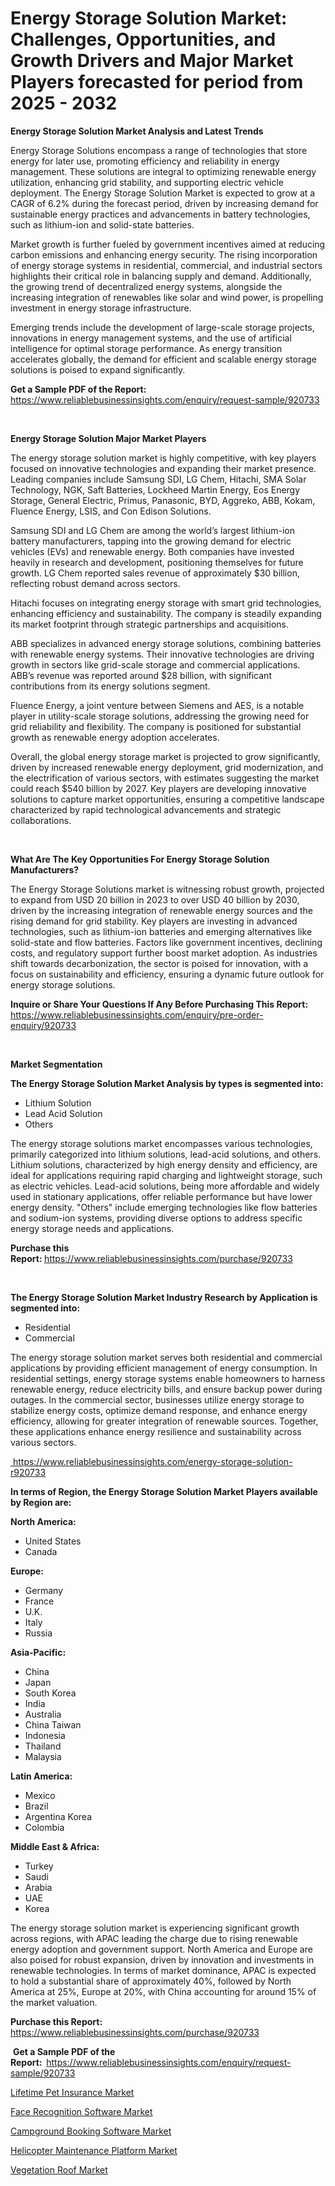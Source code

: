 <p><h1>Energy Storage Solution Market: Challenges, Opportunities, and Growth Drivers and Major Market Players forecasted for period from 2025 - 2032</h1></p><p><strong>Energy Storage Solution Market Analysis and Latest Trends</strong></p>
<p><p>Energy Storage Solutions encompass a range of technologies that store energy for later use, promoting efficiency and reliability in energy management. These solutions are integral to optimizing renewable energy utilization, enhancing grid stability, and supporting electric vehicle deployment. The Energy Storage Solution Market is expected to grow at a CAGR of 6.2% during the forecast period, driven by increasing demand for sustainable energy practices and advancements in battery technologies, such as lithium-ion and solid-state batteries. </p><p>Market growth is further fueled by government incentives aimed at reducing carbon emissions and enhancing energy security. The rising incorporation of energy storage systems in residential, commercial, and industrial sectors highlights their critical role in balancing supply and demand. Additionally, the growing trend of decentralized energy systems, alongside the increasing integration of renewables like solar and wind power, is propelling investment in energy storage infrastructure. </p><p>Emerging trends include the development of large-scale storage projects, innovations in energy management systems, and the use of artificial intelligence for optimal storage performance. As energy transition accelerates globally, the demand for efficient and scalable energy storage solutions is poised to expand significantly.</p></p>
<p><strong>Get a Sample PDF of the Report:&nbsp;</strong> <a href="https://www.reliablebusinessinsights.com/enquiry/request-sample/920733?utm_campaign=84&utm_medium=2&utm_source=Github&utm_content=ia&utm_term=06032025&utm_id=energy-storage-solution">https://www.reliablebusinessinsights.com/enquiry/request-sample/920733</a></p>
<p>&nbsp;</p>
<p><strong>Energy Storage Solution Major Market Players</strong></p>
<p><p>The energy storage solution market is highly competitive, with key players focused on innovative technologies and expanding their market presence. Leading companies include Samsung SDI, LG Chem, Hitachi, SMA Solar Technology, NGK, Saft Batteries, Lockheed Martin Energy, Eos Energy Storage, General Electric, Primus, Panasonic, BYD, Aggreko, ABB, Kokam, Fluence Energy, LSIS, and Con Edison Solutions.</p><p>Samsung SDI and LG Chem are among the world’s largest lithium-ion battery manufacturers, tapping into the growing demand for electric vehicles (EVs) and renewable energy. Both companies have invested heavily in research and development, positioning themselves for future growth. LG Chem reported sales revenue of approximately $30 billion, reflecting robust demand across sectors.</p><p>Hitachi focuses on integrating energy storage with smart grid technologies, enhancing efficiency and sustainability. The company is steadily expanding its market footprint through strategic partnerships and acquisitions.</p><p>ABB specializes in advanced energy storage solutions, combining batteries with renewable energy systems. Their innovative technologies are driving growth in sectors like grid-scale storage and commercial applications. ABB’s revenue was reported around $28 billion, with significant contributions from its energy solutions segment.</p><p>Fluence Energy, a joint venture between Siemens and AES, is a notable player in utility-scale storage solutions, addressing the growing need for grid reliability and flexibility. The company is positioned for substantial growth as renewable energy adoption accelerates.</p><p>Overall, the global energy storage market is projected to grow significantly, driven by increased renewable energy deployment, grid modernization, and the electrification of various sectors, with estimates suggesting the market could reach $540 billion by 2027. Key players are developing innovative solutions to capture market opportunities, ensuring a competitive landscape characterized by rapid technological advancements and strategic collaborations.</p></p>
<p>&nbsp;</p>
<p><strong>What Are The Key Opportunities For Energy Storage Solution Manufacturers?</strong></p>
<p><p>The Energy Storage Solutions market is witnessing robust growth, projected to expand from USD 20 billion in 2023 to over USD 40 billion by 2030, driven by the increasing integration of renewable energy sources and the rising demand for grid stability. Key players are investing in advanced technologies, such as lithium-ion batteries and emerging alternatives like solid-state and flow batteries. Factors like government incentives, declining costs, and regulatory support further boost market adoption. As industries shift towards decarbonization, the sector is poised for innovation, with a focus on sustainability and efficiency, ensuring a dynamic future outlook for energy storage solutions.</p></p>
<p><strong>Inquire or Share Your Questions If Any Before Purchasing This Report:</strong> <a href="https://www.reliablebusinessinsights.com/enquiry/pre-order-enquiry/920733?utm_campaign=84&utm_medium=2&utm_source=Github&utm_content=ia&utm_term=06032025&utm_id=energy-storage-solution">https://www.reliablebusinessinsights.com/enquiry/pre-order-enquiry/920733</a></p>
<p>&nbsp;</p>
<p><strong>Market Segmentation</strong></p>
<p><strong>The Energy Storage Solution Market Analysis by types is segmented into:</strong></p>
<p><ul><li>Lithium Solution</li><li>Lead Acid Solution</li><li>Others</li></ul></p>
<p><p>The energy storage solutions market encompasses various technologies, primarily categorized into lithium solutions, lead-acid solutions, and others. Lithium solutions, characterized by high energy density and efficiency, are ideal for applications requiring rapid charging and lightweight storage, such as electric vehicles. Lead-acid solutions, being more affordable and widely used in stationary applications, offer reliable performance but have lower energy density. "Others" include emerging technologies like flow batteries and sodium-ion systems, providing diverse options to address specific energy storage needs and applications.</p></p>
<p><strong>Purchase this Report:&nbsp;</strong><a href="https://www.reliablebusinessinsights.com/purchase/920733?utm_campaign=84&utm_medium=2&utm_source=Github&utm_content=ia&utm_term=06032025&utm_id=energy-storage-solution">https://www.reliablebusinessinsights.com/purchase/920733</a></p>
<p>&nbsp;</p>
<p><strong>The Energy Storage Solution Market Industry Research by Application is segmented into:</strong></p>
<p><ul><li>Residential</li><li>Commercial</li></ul></p>
<p><p>The energy storage solution market serves both residential and commercial applications by providing efficient management of energy consumption. In residential settings, energy storage systems enable homeowners to harness renewable energy, reduce electricity bills, and ensure backup power during outages. In the commercial sector, businesses utilize energy storage to stabilize energy costs, optimize demand response, and enhance energy efficiency, allowing for greater integration of renewable sources. Together, these applications enhance energy resilience and sustainability across various sectors.</p></p>
<p><a href="https://www.reliablebusinessinsights.com/energy-storage-solution-r920733?utm_campaign=84&utm_medium=2&utm_source=Github&utm_content=ia&utm_term=06032025&utm_id=energy-storage-solution">&nbsp;https://www.reliablebusinessinsights.com/energy-storage-solution-r920733</a></p>
<p><strong>In terms of Region, the Energy Storage Solution Market Players available by Region are:</strong></p>
<p>
    <p> <strong> North America: </strong>
        <ul>
            <li>United States</li>
            <li>Canada</li>
        </ul>
        </p> 
    <p> <strong> Europe: </strong>
        <ul>
            <li>Germany</li>
            <li>France</li>
            <li>U.K.</li>
            <li>Italy</li>
            <li>Russia</li>
        </ul>
        </p> 
    <p> <strong> Asia-Pacific: </strong>
        <ul>
            <li>China</li>
            <li>Japan</li>
            <li>South Korea</li>
            <li>India</li>
            <li>Australia</li>
            <li>China Taiwan</li>
            <li>Indonesia</li>
            <li>Thailand</li>
            <li>Malaysia</li>
        </ul>
        </p> 
    <p> <strong> Latin America: </strong>
        <ul>
            <li>Mexico</li>
            <li>Brazil</li>
            <li>Argentina Korea</li>
            <li>Colombia</li>
        </ul>
        </p> 
    <p> <strong> Middle East & Africa: </strong>
        <ul>
            <li>Turkey</li>
            <li>Saudi</li>
            <li>Arabia</li>
            <li>UAE</li>
            <li>Korea</li>
        </ul>
    </p>
    </p>
<p><p>The energy storage solution market is experiencing significant growth across regions, with APAC leading the charge due to rising renewable energy adoption and government support. North America and Europe are also poised for robust expansion, driven by innovation and investments in renewable technologies. In terms of market dominance, APAC is expected to hold a substantial share of approximately 40%, followed by North America at 25%, Europe at 20%, with China accounting for around 15% of the market valuation.</p></p>
<p><strong>Purchase this Report: </strong><a href="https://www.reliablebusinessinsights.com/purchase/920733?utm_campaign=84&utm_medium=2&utm_source=Github&utm_content=ia&utm_term=06032025&utm_id=energy-storage-solution">https://www.reliablebusinessinsights.com/purchase/920733</a></p>
<p>&nbsp;<strong>Get a Sample PDF of the Report:&nbsp;&nbsp;</strong><a href="https://www.reliablebusinessinsights.com/enquiry/request-sample/920733?utm_campaign=84&utm_medium=2&utm_source=Github&utm_content=ia&utm_term=06032025&utm_id=energy-storage-solution">https://www.reliablebusinessinsights.com/enquiry/request-sample/920733</a></p>
<p><strong></strong></p>
<p><p><a href="https://github.com/ssaradulai/Market-Research-Report-List-1/blob/main/lifetime-pet-insurance-market.md?utm_campaign=84&utm_medium=2&utm_source=Github&utm_content=ia&utm_term=06032025&utm_id=energy-storage-solution">Lifetime Pet Insurance Market</a></p><p><a href="https://github.com/dukerghostki/Market-Research-Report-List-1/blob/main/face-recognition-software-market.md?utm_campaign=84&utm_medium=2&utm_source=Github&utm_content=ia&utm_term=06032025&utm_id=energy-storage-solution">Face Recognition Software Market</a></p><p><a href="https://github.com/elroddrewspm/Market-Research-Report-List-1/blob/main/campground-booking-software-market.md?utm_campaign=84&utm_medium=2&utm_source=Github&utm_content=ia&utm_term=06032025&utm_id=energy-storage-solution">Campground Booking Software Market</a></p><p><a href="https://github.com/keohannchavo/Market-Research-Report-List-1/blob/main/helicopter-maintenance-platform-market.md?utm_campaign=84&utm_medium=2&utm_source=Github&utm_content=ia&utm_term=06032025&utm_id=energy-storage-solution">Helicopter Maintenance Platform Market</a></p><p><a href="https://github.com/helmeludu/Market-Research-Report-List-1/blob/main/vegetation-roof-market.md?utm_campaign=84&utm_medium=2&utm_source=Github&utm_content=ia&utm_term=06032025&utm_id=energy-storage-solution">Vegetation Roof Market</a></p></p>